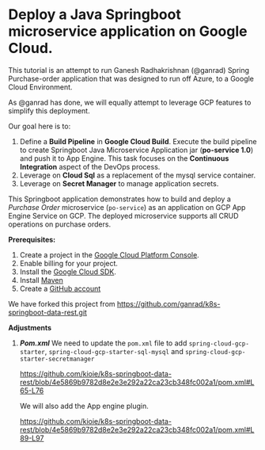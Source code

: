 #  Deploy a Java Springboot microservice application on Google Cloud.

This tutorial is an attempt to run Ganesh Radhakrishnan (@ganrad) Spring Purchase-order application that was designed to run off Azure, to a Google Cloud Environment.

As @ganrad has done, we will equally attempt to leverage GCP features to simplify this deployment.

Our goal here is to:

1.  Define a **Build Pipeline** in **Google Cloud Build**.  Execute the build pipeline to create Springboot Java Microservice Application jar (**po-service 1.0**) and push it to App Engine.  This task focuses on the **Continuous Integration** aspect of the DevOps process.
2.  Leverage on **Cloud Sql** as a replacement of the mysql service container.
3.  Leverage on **Secret Manager** to manage application secrets.

This Springboot application demonstrates how to build and deploy a *Purchase Order* microservice (`po-service`) as an application on GCP App Engine Service on GCP. The deployed microservice supports all CRUD operations on purchase orders.

**Prerequisites:**
1. Create a project in the [Google Cloud Platform Console](https://console.cloud.google.com/).  
2. Enable billing for your project.  
3. Install the [Google Cloud SDK](https://github.com/GoogleCloudPlatform/community/blob/master/sdk).  
4. Install [Maven](https://maven.apache.org/install.html) 
5. Create a [GitHub account](https://github.com/)

We have forked this project from https://github.com/ganrad/k8s-springboot-data-rest.git

**Adjustments**

1. ***Pom.xml***
   We need to update the `pom.xml` file to add `spring-cloud-gcp-starter`, `spring-cloud-gcp-starter-sql-mysql` and `spring-cloud-gcp-starter-secretmanager`
   
   https://github.com/kioie/k8s-springboot-data-rest/blob/4e5869b9782d8e2e3e292a22ca23cb348fc002a1/pom.xml#L65-L76
   
   We will also add the App engine plugin.
   
   https://github.com/kioie/k8s-springboot-data-rest/blob/4e5869b9782d8e2e3e292a22ca23cb348fc002a1/pom.xml#L89-L97
   
    